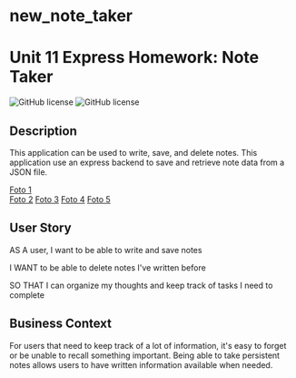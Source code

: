 # new_note_taker
# Unit 11 Express Homework: Note Taker

![GitHub license](https://img.shields.io/badge/Made%20by-%40Guerrero-blue)
![GitHub license](https://img.shields.io/badge/license-MIT-blue.svg)


## Description

This application can be used to write, save, and delete notes. This application use an express backend to save and retrieve note data from a JSON file.

[Foto 1](https://github.com/jos23867/new_note_taker/blob/main/Foto%201.png)   
[Foto 2](https://github.com/jos23867/new_note_taker/blob/main/Foto%202.png )
[Foto 3](https://github.com/jos23867/new_note_taker/blob/main/Foto%203.png)
[Foto 4](https://github.com/jos23867/new_note_taker/blob/main/Foto%204png)
[Foto 5](https://github.com/jos23867/new_note_taker/blob/main/Foto%205.png)

## User Story

AS A user, I want to be able to write and save notes

I WANT to be able to delete notes I've written before

SO THAT I can organize my thoughts and keep track of tasks I need to complete

## Business Context

For users that need to keep track of a lot of information, it's easy to forget or be unable to recall something important. Being able to take persistent notes allows users to have written information available when needed.
